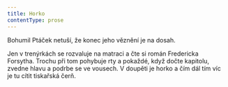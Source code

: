 ```yaml
---
title: Horko
contentType: prose
---
```


<section>

Bohumil Ptáček netuší, že konec jeho věznění je na dosah.

Jen v trenýrkách se rozvaluje na matraci a čte si román Fredericka Forsytha. Trochu při tom pohybuje rty a pokaždé, když dočte kapitolu, zvedne hlavu a podrbe se ve vousech. V doupěti je horko a čím dál tím víc je tu cítit tiskařská čerň.

</section>
